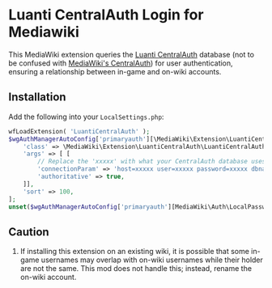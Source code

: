 # Luanti CentralAuth Login for Mediawiki

This MediaWiki extension queries the [Luanti CentralAuth](https://content.luanti.org/packages/Emojiminetest/centralauth/) database (not to be confused with [MediaWiki's CentralAuth](https://www.mediawiki.org/wiki/Extension:CentralAuth)) for user authentication, ensuring a relationship between in-game and on-wiki accounts.

## Installation

Add the following into your `LocalSettings.php`:

```php
wfLoadExtension( 'LuantiCentralAuth' );
$wgAuthManagerAutoConfig['primaryauth'][\MediaWiki\Extension\LuantiCentralAuth\LuantiCentralAuthPrimaryAuthenticationProvider::class] = [
    'class' => \MediaWiki\Extension\LuantiCentralAuth\LuantiCentralAuthPrimaryAuthenticationProvider::class,
    'args' => [ [
        // Replace the 'xxxxx' with what your CentralAuth database uses.
        'connectionParam' => 'host=xxxxx user=xxxxx password=xxxxx dbname=xxxxx',
        'authoritative' => true,
    ]],
    'sort' => 100,
];
unset($wgAuthManagerAutoConfig['primaryauth'][MediaWiki\Auth\LocalPasswordPrimaryAuthenticationProvider::class]);
```

## Caution

1. If installing this extension on an existing wiki, it is possible that some in-game usernames may overlap with on-wiki usernames while their holder are not the same. This mod does not handle this; instead, rename the on-wiki account.
